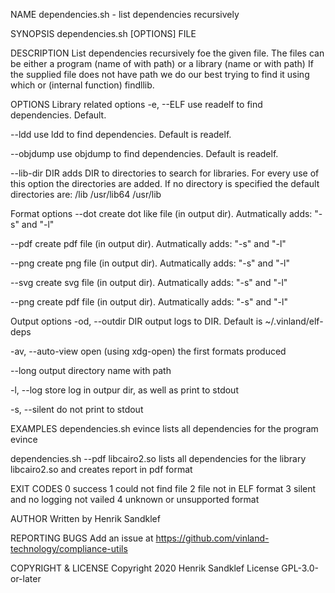 NAME
   dependencies.sh - list dependencies recursively

SYNOPSIS
   dependencies.sh [OPTIONS] FILE

DESCRIPTION
   List dependencies recursively foe the given file. The files can be
   either a program (name of with path) or a library (name or with path)
   If the supplied file does not have path we do our best trying to find it
   using which or (internal function) findllib.

OPTIONS
   Library related options
   -e, --ELF
        use readelf to find dependencies. Default.

   --ldd
        use ldd to find dependencies. Default is readelf.

   --objdump
        use objdump to find dependencies. Default is readelf.

   --lib-dir DIR
        adds DIR to directories to search for libraries. For every use of this option
        the directories are added. If no directory is specified the default directories
        are: /lib /usr/lib64 /usr/lib

   Format options
   --dot
        create dot like file (in output dir). Autmatically adds: "-s" and "-l" 

   --pdf
        create pdf file (in output dir). Autmatically adds: "-s" and "-l" 

   --png
        create png file (in output dir). Autmatically adds: "-s" and "-l" 

   --svg
        create svg file (in output dir). Autmatically adds: "-s" and "-l" 

   --png
        create pdf file (in output dir). Autmatically adds: "-s" and "-l" 

  Output options
   -od, --outdir DIR
        output logs to DIR. Default is ~/.vinland/elf-deps

   -av, --auto-view
        open (using xdg-open) the first formats produced

   --long
        output directory name with path

   -l, --log
        store log in outpur dir, as well as print to stdout

   -s, --silent
        do not print to stdout


EXAMPLES
   dependencies.sh evince
        lists all dependencies for the program evince

   dependencies.sh --pdf libcairo2.so
        lists all dependencies for the library libcairo2.so and creates report in pdf format

EXIT CODES
    0 success
    1 could not find file
    2 file not in ELF format
    3 silent and no logging not vailed
    4 unknown or unsupported format  

AUTHOR
    Written by Henrik Sandklef

REPORTING BUGS
    Add an issue at https://github.com/vinland-technology/compliance-utils

COPYRIGHT & LICENSE
   Copyright 2020 Henrik Sandklef
   License GPL-3.0-or-later
